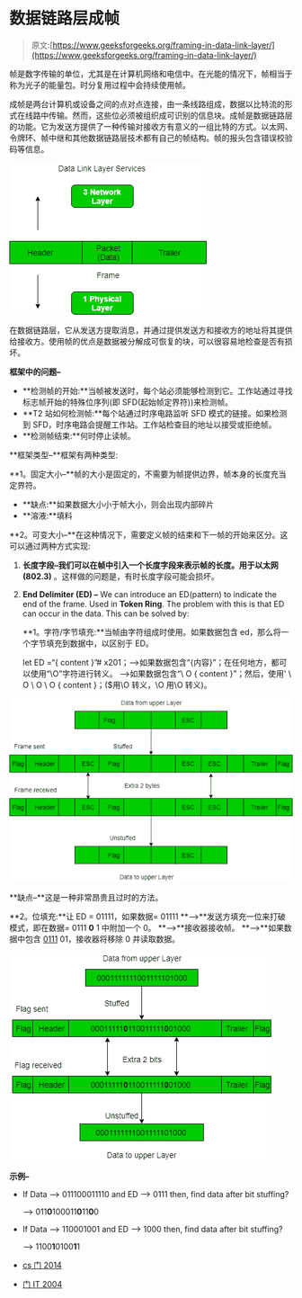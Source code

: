 # 数据链路层成帧

> 原文:[https://www.geeksforgeeks.org/framing-in-data-link-layer/](https://www.geeksforgeeks.org/framing-in-data-link-layer/)

帧是数字传输的单位，尤其是在计算机网络和电信中。在光能的情况下，帧相当于称为光子的能量包。时分复用过程中会持续使用帧。

成帧是两台计算机或设备之间的点对点连接，由一条线路组成，数据以比特流的形式在线路中传输。然而，这些位必须被组织成可识别的信息块。成帧是数据链路层的功能。它为发送方提供了一种传输对接收方有意义的一组比特的方式。以太网、令牌环、帧中继和其他数据链路层技术都有自己的帧结构。帧的报头包含错误校验码等信息。

![1](img/98c27bb747b77afce44817bb5b633ae6.png)

在数据链路层，它从发送方提取消息，并通过提供发送方和接收方的地址将其提供给接收方。使用帧的优点是数据被分解成可恢复的块，可以很容易地检查是否有损坏。

**框架中的问题–**

*   **检测帧的开始:**当帧被发送时，每个站必须能够检测到它。工作站通过寻找标志帧开始的特殊位序列(即 SFD(起始帧定界符))来检测帧。
*   **T2 站如何检测帧:**每个站通过时序电路监听 SFD 模式的链接。如果检测到 SFD，时序电路会提醒工作站。工作站检查目的地址以接受或拒绝帧。
*   **检测帧结束:**何时停止读帧。

**框架类型–**框架有两种类型:

**1。固定大小–**帧的大小是固定的，不需要为帧提供边界，帧本身的长度充当定界符。

*   **缺点:**如果数据大小小于帧大小，则会出现内部碎片
*   **溶液:**填料

**2。可变大小–**在这种情况下，需要定义帧的结束和下一帧的开始来区分。这可以通过两种方式实现:

1.  **长度字段–**我们可以在帧中引入一个长度字段来表示帧的长度。用于**以太网(802.3)** 。这样做的问题是，有时长度字段可能会损坏。
2.  **End Delimiter (ED) –** We can introduce an ED(pattern) to indicate the end of the frame. Used in **Token Ring**. The problem with this is that ED can occur in the data. This can be solved by: 

    **1。字符/字节填充:**当帧由字符组成时使用。如果数据包含 ed，那么将一个字节填充到数据中，以区别于 ED。

    let ED =“{ content }”# x201；–>如果数据包含“{内容}”；在任何地方，都可以使用“\O”字符进行转义。
    –>如果数据包含“\ O { content }”；然后，使用' \ O \ O \ O { content }；($用\O 转义，\O 用\O 转义)。

![2](img/adcc929dddb6ca4561472624d4839188.png)

**缺点–**这是一种非常昂贵且过时的方法。

**2。位填充:**让 ED = 01111，如果数据= 01111
**–>**发送方填充一位来打破模式，即在数据= 0111 **0** 1 中附加一个 0。
**–>**接收器接收帧。
**–>**如果数据中包含 <u>0111</u> 01，接收器将移除 0 并读取数据。

![3](img/d3f1615d6b82850de828f4633cd3cd9e.png)

**示例–**

*   If Data –> 011100011110 and ED –> 0111 then, find data after bit stuffing? 

    –> 011**0**100011**0**11**0**0

*   If Data –> 110001001 and ED –> 1000 then, find data after bit stuffing? 

    –> 1100**1**0100**1**1

*   [cs 门 2014](https://www.geeksforgeeks.org/gate-gate-cs-2014-set-3-question-34/)
*   [门 IT 2004](https://www.geeksforgeeks.org/gate-gate-it-2004-question-80/)